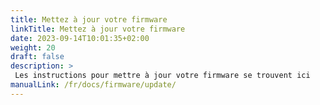 ```yaml
---
title: Mettez à jour votre firmware
linkTitle: Mettez à jour votre firmware
date: 2023-09-14T10:01:35+02:00
weight: 20
draft: false
description: >
 Les instructions pour mettre à jour votre firmware se trouvent ici
manualLink: /fr/docs/firmware/update/
---
```

